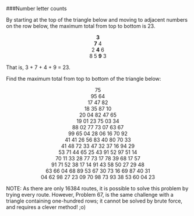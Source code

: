 ﻿###Number letter counts

By starting at the top of the triangle below and moving to adjacent numbers on the row below, the maximum total from top to bottom is 23.

<p align="center">
<b>3</b><br>
<b>7</b> 4<br>
2 <b>4</b> 6<br>
8 5 <b>9</b> 3<br>
</p>

That is, 3 + 7 + 4 + 9 = 23.

Find the maximum total from top to bottom of the triangle below:

<p align="center">
75<br>
95 64<br>
17 47 82<br>
18 35 87 10<br>
20 04 82 47 65<br>
19 01 23 75 03 34<br>
88 02 77 73 07 63 67<br>
99 65 04 28 06 16 70 92<br>
41 41 26 56 83 40 80 70 33<br>
41 48 72 33 47 32 37 16 94 29<br>
53 71 44 65 25 43 91 52 97 51 14<br>
70 11 33 28 77 73 17 78 39 68 17 57<br>
91 71 52 38 17 14 91 43 58 50 27 29 48<br>
63 66 04 68 89 53 67 30 73 16 69 87 40 31<br>
04 62 98 27 23 09 70 98 73 93 38 53 60 04 23<br>
</p>

NOTE: As there are only 16384 routes, it is possible to solve this problem by trying every route. However, Problem 67, is the same challenge with a triangle containing one-hundred rows; it cannot be solved by brute force, and requires a clever method! ;o)